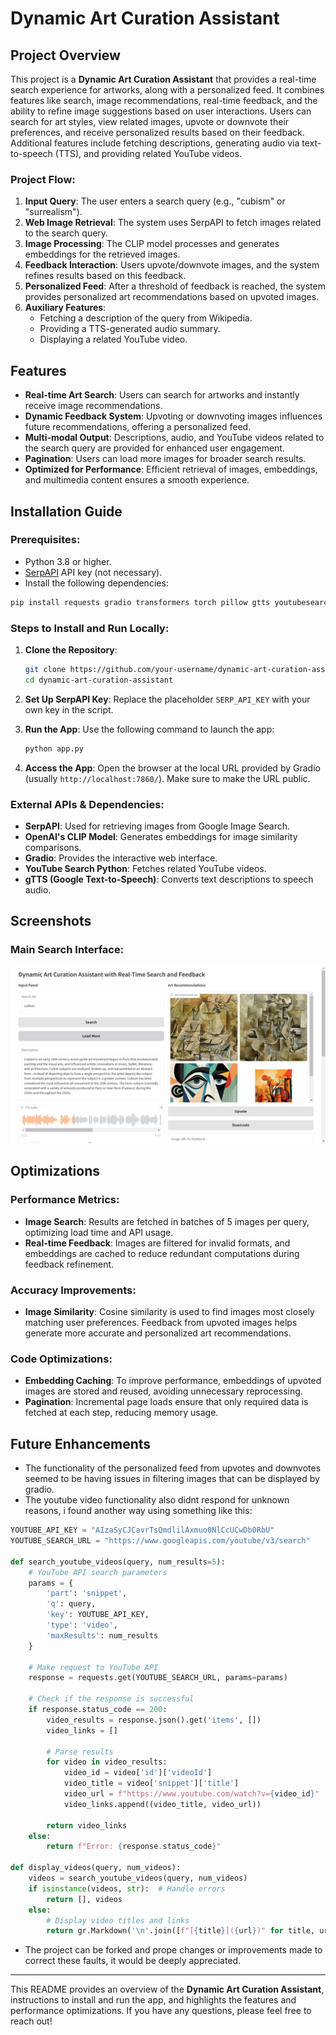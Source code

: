 # Dynamic Art Curation Assistant

## Project Overview

This project is a **Dynamic Art Curation Assistant** that provides a real-time search experience for artworks, along with a personalized feed. It combines features like search, image recommendations, real-time feedback, and the ability to refine image suggestions based on user interactions. Users can search for art styles, view related images, upvote or downvote their preferences, and receive personalized results based on their feedback. Additional features include fetching descriptions, generating audio via text-to-speech (TTS), and providing related YouTube videos.

### Project Flow:
1. **Input Query**: The user enters a search query (e.g., "cubism" or "surrealism").
2. **Web Image Retrieval**: The system uses SerpAPI to fetch images related to the search query.
3. **Image Processing**: The CLIP model processes and generates embeddings for the retrieved images.
4. **Feedback Interaction**: Users upvote/downvote images, and the system refines results based on this feedback.
5. **Personalized Feed**: After a threshold of feedback is reached, the system provides personalized art recommendations based on upvoted images.
6. **Auxiliary Features**:
   - Fetching a description of the query from Wikipedia.
   - Providing a TTS-generated audio summary.
   - Displaying a related YouTube video.

## Features
- **Real-time Art Search**: Users can search for artworks and instantly receive image recommendations.
- **Dynamic Feedback System**: Upvoting or downvoting images influences future recommendations, offering a personalized feed.
- **Multi-modal Output**: Descriptions, audio, and YouTube videos related to the search query are provided for enhanced user engagement.
- **Pagination**: Users can load more images for broader search results.
- **Optimized for Performance**: Efficient retrieval of images, embeddings, and multimedia content ensures a smooth experience.

## Installation Guide

### Prerequisites:
- Python 3.8 or higher.
- [SerpAPI](https://serpapi.com/) API key (not necessary).
- Install the following dependencies:

```bash
pip install requests gradio transformers torch pillow gtts youtubesearchpython scikit-learn
```

### Steps to Install and Run Locally:

1. **Clone the Repository**:
   ```bash
   git clone https://github.com/your-username/dynamic-art-curation-assistant.git
   cd dynamic-art-curation-assistant
   ```

2. **Set Up SerpAPI Key**:
   Replace the placeholder `SERP_API_KEY` with your own key in the script.

3. **Run the App**:
   Use the following command to launch the app:
   ```bash
   python app.py
   ```

4. **Access the App**:
   Open the browser at the local URL provided by Gradio (usually `http://localhost:7860/`). Make sure to make the URL public.

### External APIs & Dependencies:
- **SerpAPI**: Used for retrieving images from Google Image Search.
- **OpenAI's CLIP Model**: Generates embeddings for image similarity comparisons.
- **Gradio**: Provides the interactive web interface.
- **YouTube Search Python**: Fetches related YouTube videos.
- **gTTS (Google Text-to-Speech)**: Converts text descriptions to speech audio.

## Screenshots

### Main Search Interface:
![Main Search Interface](./assets/interface.png)

## Optimizations

### Performance Metrics:
- **Image Search**: Results are fetched in batches of 5 images per query, optimizing load time and API usage.
- **Real-time Feedback**: Images are filtered for invalid formats, and embeddings are cached to reduce redundant computations during feedback refinement.

### Accuracy Improvements:
- **Image Similarity**: Cosine similarity is used to find images most closely matching user preferences. Feedback from upvoted images helps generate more accurate and personalized art recommendations.

### Code Optimizations:
- **Embedding Caching**: To improve performance, embeddings of upvoted images are stored and reused, avoiding unnecessary reprocessing.
- **Pagination**: Incremental page loads ensure that only required data is fetched at each step, reducing memory usage.

## Future Enhancements
- The functionality of the personalized feed from upvotes and downvotes seemed to be having issues in filtering images that can be displayed by gradio.
- The youtube video functionality also didnt respond for unknown reasons, i found another way using something like this:
```python  
YOUTUBE_API_KEY = "AIzaSyCJCavrTsQmdlilAxmuo0NlCcUCwDb0RbU"
YOUTUBE_SEARCH_URL = "https://www.googleapis.com/youtube/v3/search"

def search_youtube_videos(query, num_results=5):
    # YouTube API search parameters
    params = {
        'part': 'snippet',
        'q': query,
        'key': YOUTUBE_API_KEY,
        'type': 'video',
        'maxResults': num_results
    }

    # Make request to YouTube API
    response = requests.get(YOUTUBE_SEARCH_URL, params=params)

    # Check if the response is successful
    if response.status_code == 200:
        video_results = response.json().get('items', [])
        video_links = []

        # Parse results
        for video in video_results:
            video_id = video['id']['videoId']
            video_title = video['snippet']['title']
            video_url = f"https://www.youtube.com/watch?v={video_id}"
            video_links.append((video_title, video_url))

        return video_links
    else:
        return f"Error: {response.status_code}"

def display_videos(query, num_videos):
    videos = search_youtube_videos(query, num_videos)
    if isinstance(videos, str):  # Handle errors
        return [], videos
    else:
        # Display video titles and links
        return gr.Markdown('\n'.join([f"[{title}]({url})" for title, url in videos])), ""
```
- The project can be forked and prope changes or improvements made to correct these faults, it would be deeply appreciated.

---

This README provides an overview of the **Dynamic Art Curation Assistant**, instructions to install and run the app, and highlights the features and performance optimizations. If you have any questions, please feel free to reach out!
